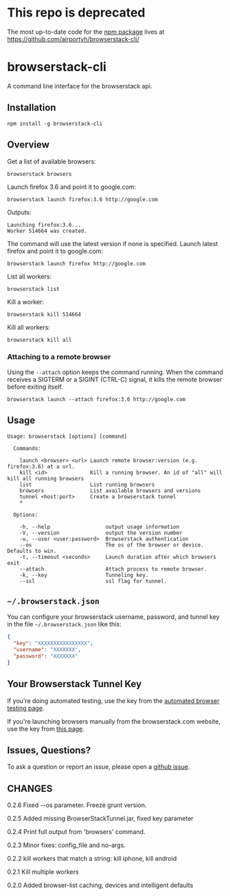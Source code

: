 # This repo is deprecated
The most up-to-date code for the [npm package](https://npmjs.org/package/browserstack-cli) lives at https://github.com/airportyh/browserstack-cli/

browserstack-cli
================

A command line interface for the browserstack api.

## Installation

```npm install -g browserstack-cli```

## Overview

Get a list of available browsers:

```browserstack browsers```

Launch firefox 3.6 and point it to google.com:

```browserstack launch firefox:3.6 http://google.com```

Outputs:

```
Launching firefox:3.6...
Worker 514664 was created.
```

The command will use the latest version if none is specified. Launch latest firefox and point it to google.com:

```browserstack launch firefox http://google.com```

List all workers:

```browserstack list```

Kill a worker:

```browserstack kill 514664```

Kill all workers:

```browserstack kill all```


### Attaching to a remote browser

Using the ``--attach`` option keeps the command running. When the command receives a SIGTERM or a SIGINT (CTRL-C) signal, it kills the remote browser before exiting itself.

```browserstack launch --attach firefox:3.6 http://google.com```

## Usage

```
Usage: browserstack [options] [command]

  Commands:

    launch <browser> <url> Launch remote browser:version (e.g. firefox:3.6) at a url.
    kill <id>              Kill a running browser. An id of "all" will kill all running browsers
    list                   List running browsers
    browsers               List available browsers and versions
    tunnel <host:port>     Create a browserstack tunnel
    *

  Options:

    -h, --help                  output usage information
    -V, --version               output the version number
    -u, --user <user:password>  Browserstack authentication
    --os                        The os of the browser or device. Defaults to win.
    -t, --timeout <seconds>     Launch duration after which browsers exit
    --attach                    Attach process to remote browser.
    -k, --key                   Tunneling key.
    --ssl                       ssl flag for tunnel.
```

## ```~/.browserstack.json```

You can configure your browserstack username, password, and tunnel key in the file ```~/.browserstack.json``` like this:

```json
{
  "key": "XXXXXXXXXXXXXXXX",
  "username": "XXXXXXX",
  "password": "XXXXXXX"
}
```

## Your Browserstack Tunnel Key
If you're doing automated testing, use the key from the [automated browser testing page](http://www.browserstack.com/automated-browser-testing-api).

If you're launching browsers manually from the browserstack.com website, use the key from [this page](http://www.browserstack.com/local-testing#cmd-tunnel).

## Issues, Questions?
To ask a question or report an issue, please open a [github issue](https://github.com/dbrans/browserstack-cli/issues/new).

## CHANGES
0.2.6 Fixed --os parameter. Freeze grunt version.

0.2.5 Added missing BrowserStackTunnel.jar, fixed key parameter

0.2.4 Print full output from 'browsers' command.

0.2.3 Minor fixes: config_file and no-args.

0.2.2 kill workers that match a string: kill iphone, kill android

0.2.1 Kill multiple workers

0.2.0 Added browser-list caching, devices and intelligent defaults

